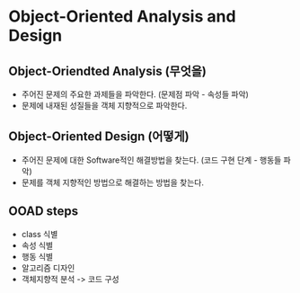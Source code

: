 # Object-Oriented Analysis and Design

## Object-Oriendted Analysis (무엇을)
  - 주어진 문제의 주요한 과제들을 파악한다. (문제점 파악 - 속성들 파악)
  - 문제에 내재된 성질들을 객체 지향적으로 파악한다.
## Object-Oriented Design (어떻게)
  - 주어진 문제에 대한 Software적인 해결방법을 찾는다. (코드 구현 단계 - 행동들 파악)
  - 문제를 객체 지향적인 방법으로 해결하는 방법을 찾는다.

## OOAD steps
  - class 식별
  - 속성 식별
  - 행동 식별
  - 알고리즘 디자인
  - 객체지향적 분석 -> 코드 구성
